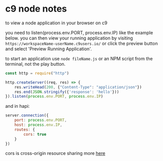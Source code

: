 # c9 node notes

to view a node application in your browser on c9

you need to listen(process.env.PORT, process.env.IP) like the example below. you
can then view your running application by visiting `https://workspaceName-userName.c9users.io/` or click the preview button 
and select 'Preview Running Application'.

to start an application use `node fileName.js` or an NPM script from the terminal, not the play button.

```javascript
const http = require("http")

http.createServer((req, res) => {
    res.writeHead(200, {"Content-Type": "application/json"})
    res.end(JSON.stringify({'response': 'hello'}))
}).listen(process.env.PORT, process.env.IP)
```

and in hapi:

```javascript
server.connection({
    port: process.env.PORT,
    host: process.env.IP,
    routes: {
        cors: true
    }
})
```

cors is cross-origin resource sharing more [here](https://enable-cors.org/)
